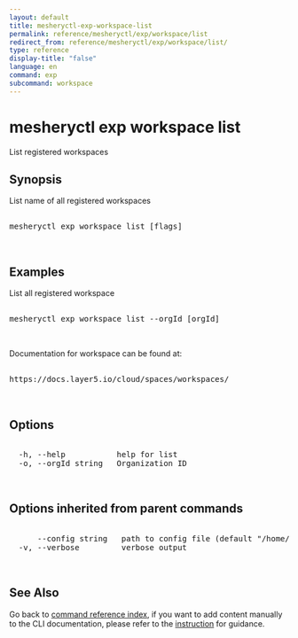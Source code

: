 ```yaml
---
layout: default
title: mesheryctl-exp-workspace-list
permalink: reference/mesheryctl/exp/workspace/list
redirect_from: reference/mesheryctl/exp/workspace/list/
type: reference
display-title: "false"
language: en
command: exp
subcommand: workspace
---
```


# mesheryctl exp workspace list

List registered workspaces

## Synopsis

List name of all registered workspaces
<pre class='codeblock-pre'>
<div class='codeblock'>
mesheryctl exp workspace list [flags]

</div>
</pre> 

## Examples

List all registered workspace
<pre class='codeblock-pre'>
<div class='codeblock'>
mesheryctl exp workspace list --orgId [orgId]

</div>
</pre> 

Documentation for workspace can be found at:
<pre class='codeblock-pre'>
<div class='codeblock'>
https://docs.layer5.io/cloud/spaces/workspaces/

</div>
</pre> 

## Options

<pre class='codeblock-pre'>
<div class='codeblock'>
  -h, --help           help for list
  -o, --orgId string   Organization ID

</div>
</pre>

## Options inherited from parent commands

<pre class='codeblock-pre'>
<div class='codeblock'>
      --config string   path to config file (default "/home/runner/.meshery/config.yaml")
  -v, --verbose         verbose output

</div>
</pre>

## See Also

Go back to [command reference index](/reference/mesheryctl/), if you want to add content manually to the CLI documentation, please refer to the [instruction](/project/contributing/contributing-cli#preserving-manually-added-documentation) for guidance.
